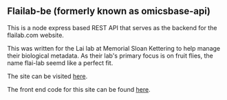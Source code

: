 ## Flailab-be (formerly known as omicsbase-api)

This is a node express based REST API that serves as the backend for the
flailab.com website.

This was written for the Lai lab at Memorial Sloan Kettering to help manage
their biological metadata. As their lab's primary focus is on fruit flies, the name flai-lab
seemd like a perfect fit.

The site can be visited [here](https://flailab.com).

The front end code for this site can be found [here](https://github.com/Phioria/flailab-fe).
